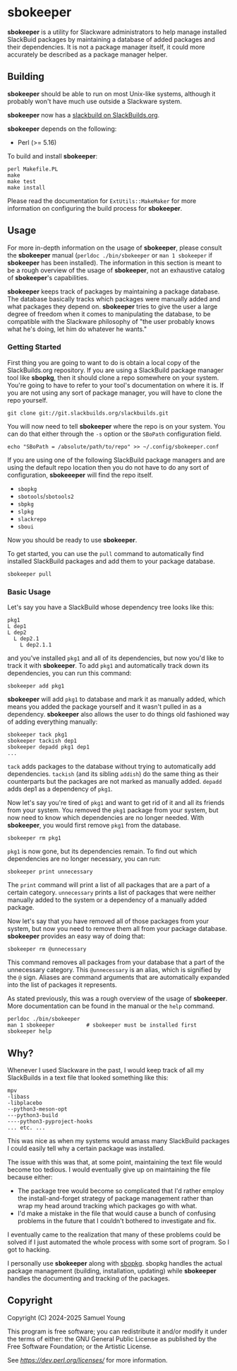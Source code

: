 # sbokeeper
**sbokeeper** is a utility for Slackware administrators to help manage installed
SlackBuid packages by maintaining a database of added packages and their
dependencies. It is not a package manager itself, it could more accurately be
described as a package manager helper.

## Building
**sbokeeper** should be able to run on most Unix-like systems, although it
probably won't have much use outside a Slackware system.

**sbokeeper** now has a
[slackbuild on SlackBuilds.org](https://slackbuilds.org/repository/15.0/system/sbokeeper/?search=sbokeeper).

**sbokeeper** depends on the following:
* Perl (>= 5.16)

To build and install **sbokeeper**:
```
perl Makefile.PL
make
make test
make install
```
Please read the documentation for `ExtUtils::MakeMaker` for more information
on configuring the build process for **sbokeeper**.

## Usage
For more in-depth information on the usage of **sbokeeper**, please consult the
**sbokeeper** manual (`perldoc ./bin/sbokeeper` or `man 1 sbokeeper` if
**sbokeeper** has been installed). The information in this section is meant to
be a rough overview of the usage of **sbokeeper**, not an exhaustive catalog of
**sbokeeper**'s capabilities.

**sbokeeper** keeps track of packages by maintaining a package database. The
database basically tracks which packages were manually added and what packages
they depend on. **sbokeeper** tries to give the user a large degree of freedom
when it comes to manipulating the database, to be compatible with the Slackware
philosophy of "the user probably knows what he's doing, let him do whatever he
wants."

### Getting Started

First thing you are going to want to do is obtain a local copy of the
SlackBuilds.org repository. If you are using a SlackBuild package manager tool
like **sbopkg**, then it should clone a repo somewhere on your system. You're
going to have to refer to your tool's documentation on where it is. If you are
not using any sort of package manager, you will have to clone the repo yourself.
```
git clone git://git.slackbuilds.org/slackbuilds.git
```
You will now need to tell **sbokeeper** where the repo is on your system. You
can do that either through the `-s` option or the `SBoPath` configuration
field.
```
echo "SBoPath = /absolute/path/to/repo" >> ~/.config/sbokeeper.conf
```
If you are using one of the following SlackBuild package managers and are using
the default repo location then you do not have to do any sort of configuration,
**sbokeeeper** will find the repo itself.
* `sbopkg`
* `sbotools`/`sbotools2`
* `sbpkg`
* `slpkg`
* `slackrepo`
* `sboui`

Now you should be ready to use **sbokeeper**.

To get started, you can use the `pull` command to automatically find installed
SlackBuild packages and add them to your package database.
```
sbokeeper pull
```

### Basic Usage

Let's say you have a SlackBuild whose dependency tree looks like this:
```
pkg1
L dep1
L dep2
  L dep2.1
    L dep2.1.1
```
and you've installed `pkg1` and all of its dependencies, but now you'd like to
track it with **sbokeeper**. To add `pkg1` and automatically track down its
dependencies, you can run this command:
```
sbokeeper add pkg1
```
**sbokeeper** will add `pkg1` to database and mark it as manually added, which
means you added the package yourself and it wasn't pulled in as a dependency.
**sbokeeper** also allows the user to do things old fashioned way of adding
everything manually:
```
sbokeeper tack pkg1
sbokeeper tackish dep1
sbokeeper depadd pkg1 dep1
...
```
`tack` adds packages to the database without trying to automatically add
dependencies. `tackish` (and its sibling `addish`) do the same thing as their
counterparts but the packages are not marked as manually added. `depadd` adds
dep1 as a dependency of `pkg1`.

Now let's say you're tired of `pkg1` and want to get rid of it and all its
friends from your system. You removed the `pkg1` package from your system, but
now need to know which dependencies are no longer needed. With **sbokeeper**,
you would first remove `pkg1` from the database.
```
sbokeeper rm pkg1
```
`pkg1` is now gone, but its dependencies remain. To find out which dependencies
are no longer necessary, you can run:
```
sbokeeper print unnecessary
```
The `print` command will print a list of all packages that are a part of a
certain category. `unnecessary` prints a list of packages that were neither
manually added to the system or a dependency of a manually added package.

Now let's say that you have removed all of those packages from your system, but
now you need to remove them all from your package database. **sbokeeper** provides
an easy way of doing that:
```
sbokeeper rm @unnecessary
```
This command removes all packages from your database that a part of the
unnecessary category. This `@unnecessary` is an alias, which is signified by the
`@` sign. Aliases are command arguments that are automatically expanded into
the list of packages it represents.

As stated previously, this was a rough overview of the usage of
**sbokeeper**. More documentation can be found in the manual or the `help`
command.
```
perldoc ./bin/sbokeeper
man 1 sbokeeper          # sbokeeper must be installed first
sbokeeper help
```

## Why?
Whenever I used Slackware in the past, I would keep track of all my SlackBuilds
in a text file that looked something like this:
```
mpv
-libass
-libplacebo
--python3-meson-opt
---python3-build
----python3-pyproject-hooks
... etc. ...
```
This was nice as when my systems would amass many SlackBuild packages I could
easily tell why a certain package was installed.

The issue with this was that, at some point, maintaining the text file would
become too tedious. I would eventually give up on maintaining the file because
either:
* The package tree would become so complicated that I'd rather employ the
install-and-forget strategy of package management rather than wrap my head
around tracking which packages go with what.
* I'd make a mistake in the file that would cause a bunch of confusing problems
in the future that I couldn't bothered to investigate and fix.

I eventually came to the realization that many of these problems could be solved
if I just automated the whole process with some sort of program. So I got to
hacking.

I personally use **sbokeeper** along with [sbopkg](https://sbopkg.org/). sbopkg
handles the actual package management (building, installation, updating) while
**sbokeeper** handles the documenting and tracking of the packages.

## Copyright

Copyright (C) 2024-2025 Samuel Young

This program is free software; you can redistribute it and/or modify it under
the terms of either: the GNU General Public License as published by the Free
Software Foundation; or the Artistic License.

See *https://dev.perl.org/licenses/* for more information.
